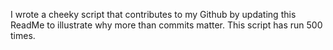 I wrote a cheeky script that contributes to my Github by updating this ReadMe to illustrate why more than commits matter. This script has run 500 times.